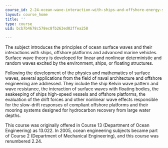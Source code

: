 ```yaml
---
course_id: 2-24-ocean-wave-interaction-with-ships-and-offshore-energy-systems-13-022-spring-2002
layout: course_home
title: ''
type: course
uid: bcb7b4678c578ec8fb263ed02ffea258

---
```

The subject introduces the principles of ocean surface waves and their interactions with ships, offshore platforms and advanced marine vehicles. Surface wave theory is developed for linear and nonlinear deterministic and random waves excited by the environment, ships, or floating structures.

Following the development of the physics and mathematics of surface waves, several applications from the field of naval architecture and offshore engineering are addressed. They include the ship Kelvin wave pattern and wave resistance, the interaction of surface waves with floating bodies, the seakeeping of ships high-speed vessels and offshore platforms, the evaluation of the drift forces and other nonlinear wave effects responsible for the slow-drift responses of compliant offshore platforms and their mooring systems designed for hydrocarbon recovery from large water depths.

This course was originally offered in Course 13 (Department of Ocean Engineering) as 13.022. In 2005, ocean engineering subjects became part of Course 2 (Department of Mechanical Engineering), and this course was renumbered 2.24.
